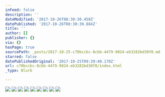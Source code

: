 ```yaml
---
inFeed: false
description: ''
dateModified: '2017-10-26T08:30:30.458Z'
datePublished: '2017-10-26T08:30:30.884Z'
title: ''
author: []
publisher: {}
via: {}
hasPage: true
sourcePath: _posts/2017-10-25-c70bccbc-8cbb-4479-9024-eb3281bd30f8.md
starred: false
datePublishedOriginal: '2017-10-25T09:39:40.170Z'
url: c70bccbc-8cbb-4479-9024-eb3281bd30f8/index.html
_type: Blurb

---
```

![](https://the-grid-user-content.s3-us-west-2.amazonaws.com/365fabab-b5d3-416b-aefc-e9deda3bc739.jpg)
![](https://the-grid-user-content.s3-us-west-2.amazonaws.com/37cf53c4-f3be-4634-bc85-a5e54630226d.jpg)
![](https://the-grid-user-content.s3-us-west-2.amazonaws.com/ea54249e-09dc-4e41-a1c0-364fb4e08aa6.jpg)
![](https://the-grid-user-content.s3-us-west-2.amazonaws.com/21d2cabb-70f1-4762-b4d8-da25482a7361.jpg)
![](https://the-grid-user-content.s3-us-west-2.amazonaws.com/d6e61e13-f9fb-41c2-a417-d62c15c32fc2.jpg)
![](https://the-grid-user-content.s3-us-west-2.amazonaws.com/03130876-d152-4799-9a2c-2710c69c09bc.jpg)
![](https://the-grid-user-content.s3-us-west-2.amazonaws.com/35582ff0-f11a-417c-91af-f8c38f3a9d68.jpg)
![](https://the-grid-user-content.s3-us-west-2.amazonaws.com/902224fb-2669-46b3-8cc2-e22df9b35592.jpg)
![](https://the-grid-user-content.s3-us-west-2.amazonaws.com/bac5a303-db02-463c-83f2-84da944e672a.jpg)